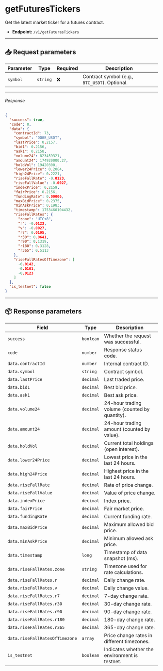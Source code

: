 # getFuturesTickers

Get the latest market ticker for a futures contract.

- **Endpoint:** `/v1/getFuturesTickers`

---

## 📥 Request parameters

| **Parameter** | **Type**   | **Required** | **Description**                                 |
|---------------|------------|--------------|-------------------------------------------------|
| `symbol`      | `string`   | ❌           | Contract symbol (e.g., `BTC_USDT`). Optional.   |

---

###### Response

```json
{
  "success": true,
  "code": 0,
  "data": {
    "contractId": 73,
    "symbol": "DOGE_USDT",
    "lastPrice": 0.2157,
    "bid1": 0.2156,
    "ask1": 0.2158,
    "volume24": 823459321,
    "amount24": 174920000.27,
    "holdVol": 19420300,
    "lower24Price": 0.2084,
    "high24Price": 0.2221,
    "riseFallRate": -0.0123,
    "riseFallValue": -0.0027,
    "indexPrice": 0.2159,
    "fairPrice": 0.2156,
    "fundingRate": 0.00006,
    "maxBidPrice": 0.2375,
    "minAskPrice": 0.1983,
    "timestamp": 1753460104432,
    "riseFallRates": {
      "zone": "UTC+8",
      "r": -0.0123,
      "v": -0.0027,
      "r7": 0.0195,
      "r30": 0.0641,
      "r90": 0.1319,
      "r180": 0.3128,
      "r365": 0.5113
    },
    "riseFallRatesOfTimezone": [
      -0.0142,
      -0.0101,
      -0.0123
    ]
  },
  "is_testnet": false
}
```

---

## 📦 Response parameters

| **Field**                        | **Type**    | **Description**                                         |
|----------------------------------|-------------|---------------------------------------------------------|
| `success`                        | `boolean`   | Whether the request was successful.                     |
| `code`                           | `number`    | Response status code.                                   |
| `data.contractId`               | `number`    | Internal contract ID.                                   |
| `data.symbol`                   | `string`    | Contract symbol.                                        |
| `data.lastPrice`                | `decimal`   | Last traded price.                                      |
| `data.bid1`                     | `decimal`   | Best bid price.                                         |
| `data.ask1`                     | `decimal`   | Best ask price.                                         |
| `data.volume24`                 | `decimal`   | 24-hour trading volume (counted by quantity).           |
| `data.amount24`                 | `decimal`   | 24-hour trading amount (counted by value).              |
| `data.holdVol`                  | `decimal`   | Current total holdings (open interest).                 |
| `data.lower24Price`            | `decimal`   | Lowest price in the last 24 hours.                      |
| `data.high24Price`             | `decimal`   | Highest price in the last 24 hours.                     |
| `data.riseFallRate`            | `decimal`   | Rate of price change.                                   |
| `data.riseFallValue`           | `decimal`   | Value of price change.                                  |
| `data.indexPrice`              | `decimal`   | Index price.                                            |
| `data.fairPrice`               | `decimal`   | Fair market price.                                      |
| `data.fundingRate`             | `decimal`   | Current funding rate.                                   |
| `data.maxBidPrice`             | `decimal`   | Maximum allowed bid price.                              |
| `data.minAskPrice`             | `decimal`   | Minimum allowed ask price.                              |
| `data.timestamp`               | `long`      | Timestamp of data snapshot (ms).                        |
| `data.riseFallRates.zone`      | `string`    | Timezone used for rate calculations.                    |
| `data.riseFallRates.r`         | `decimal`   | Daily change rate.                                      |
| `data.riseFallRates.v`         | `decimal`   | Daily change value.                                     |
| `data.riseFallRates.r7`        | `decimal`   | 7-day change rate.                                      |
| `data.riseFallRates.r30`       | `decimal`   | 30-day change rate.                                     |
| `data.riseFallRates.r90`       | `decimal`   | 90-day change rate.                                     |
| `data.riseFallRates.r180`      | `decimal`   | 180-day change rate.                                    |
| `data.riseFallRates.r365`      | `decimal`   | 365-day change rate.                                    |
| `data.riseFallRatesOfTimezone` | `array`     | Price change rates in different timezones.              |
| `is_testnet`                    | `boolean`   | Indicates whether the environment is testnet.           |
